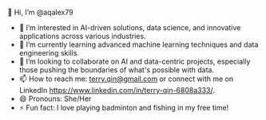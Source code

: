 👋 Hi, I’m @aqalex79  
- 👀 I’m interested in AI-driven solutions, data science, and innovative applications across various industries.  
- 🌱 I’m currently learning advanced machine learning techniques and data engineering skills.  
- 💞️ I’m looking to collaborate on AI and data-centric projects, especially those pushing the boundaries of what's possible with data.  
- 📫 How to reach me: terry.qin@gmail.com or connect with me on LinkedIn https://www.linkedin.com/in/terry-qin-6808a333/.  
- 😄 Pronouns: She/Her  
- ⚡ Fun fact: I love playing badminton and fishing in my free time!

<!---
aqalex79/aqalex79 is a ✨ special ✨ repository because its `README.md` (this file) appears on your GitHub profile.
You can click the Preview link to take a look at your changes.
--->
